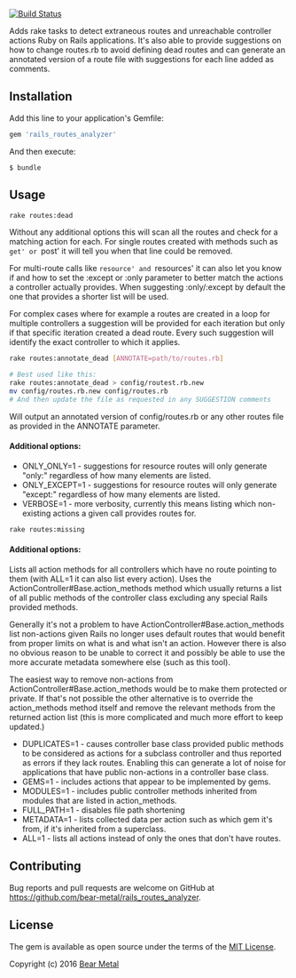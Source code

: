 [![Build Status](https://travis-ci.org/bear-metal/rails_routes_analyzer.svg)](https://travis-ci.org/bear-metal/rails_routes_analyzer)

Adds rake tasks to detect extraneous routes and unreachable controller actions Ruby on Rails applications. It's also able to provide suggestions on how to change routes.rb to avoid defining dead routes and can generate an annotated version of a route file with suggestions for each line added as comments.

## Installation

Add this line to your application's Gemfile:

```ruby
gem 'rails_routes_analyzer'
```

And then execute:

    $ bundle

## Usage

``` sh
rake routes:dead
```

Without any additional options this will scan all the routes and check for a matching action for each. For single routes created with methods such as `get' or `post' it will tell you when that line could be removed.

For multi-route calls like `resource' and `resources' it can also let you know if and how to set the :except or :only parameter to better match the actions a controller actually provides. When suggesting :only/:except by default the one that provides a shorter list will be used.

For complex cases where for example a routes are created in a loop for multiple controllers a suggestion will be provided for each iteration but only if that specific iteration created a dead route. Every such suggestion will identify the exact controller to which it applies.

``` sh
rake routes:annotate_dead [ANNOTATE=path/to/routes.rb]

# Best used like this:
rake routes:annotate_dead > config/routest.rb.new
mv config/routes.rb.new config/routes.rb
# And then update the file as requested in any SUGGESTION comments
```

Will output an annotated version of config/routes.rb or any other routes file as provided in the ANNOTATE parameter.


#### Additional options:

* ONLY\_ONLY=1 - suggestions for resource routes will only generate "only:" regardless of how many elements are listed.
* ONLY\_EXCEPT=1 - suggestions for resource routes will only generate "except:" regardless of how many elements are listed.
* VERBOSE=1 - more verbosity, currently this means listing which non-existing actions a given call provides routes for.

```sh
rake routes:missing
```

#### Additional options:

Lists all action methods for all controllers which have no route pointing to them (with ALL=1 it can also list every action). Uses the ActionController#Base.action\_methods method which usually returns a list of all public methods of the controller class excluding any special Rails provided methods.

Generally it's not a problem to have ActionController#Base.action\_methods list non-actions given Rails no longer uses default routes that would benefit from proper limits on what is and what isn't an action. However there is also no obvious reason to be unable to correct it and possibly be able to use the more accurate metadata somewhere else (such as this tool).

The easiest way to remove non-actions from ActionController#Base.action\_methods would be to make them protected or private. If that's not possible the other alternative is to override the action\_methods method itself and remove the relevant methods from the returned action list (this is more complicated and much more effort to keep updated.)

* DUPLICATES=1 - causes controller base class provided public methods to be considered as actions for a subclass controller and thus reported as errors if they lack routes. Enabling this can generate a lot of noise for applications that have public non-actions in a controller base class.
* GEMS=1 - includes actions that appear to be implemented by gems.
* MODULES=1 - includes public controller methods inherited from modules that are listed in action_methods.
* FULL_PATH=1 - disables file path shortening
* METADATA=1 - lists collected data per action such as which gem it's from, if it's inherited from a superclass.
* ALL=1 - lists all actions instead of only the ones that don't have routes.

## Contributing

Bug reports and pull requests are welcome on GitHub at https://github.com/bear-metal/rails_routes_analyzer.

## License

The gem is available as open source under the terms of the [MIT License](http://opensource.org/licenses/MIT).

Copyright (c) 2016 [Bear Metal](http://bearmetal.eu)

